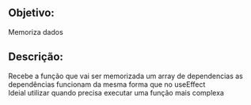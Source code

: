 ## Objetivo:  
Memoriza dados

## Descrição: 
Recebe a função que vai ser memorizada um array de dependencias
as dependências funcionam da mesma forma que no useEffect    
Ideial utilizar quando precisa executar uma função mais complexa
